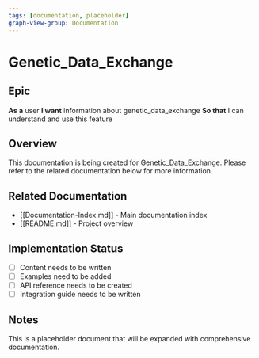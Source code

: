 ```yaml
---
tags: [documentation, placeholder]
graph-view-group: Documentation
---
```


# Genetic_Data_Exchange

## Epic
**As a** user
**I want** information about genetic_data_exchange
**So that** I can understand and use this feature

## Overview

This documentation is being created for Genetic_Data_Exchange. Please refer to the related documentation below for more information.

## Related Documentation

- [[Documentation-Index.md]] - Main documentation index
- [[README.md]] - Project overview

## Implementation Status

- [ ] Content needs to be written
- [ ] Examples need to be added
- [ ] API reference needs to be created
- [ ] Integration guide needs to be written

## Notes

This is a placeholder document that will be expanded with comprehensive documentation.
